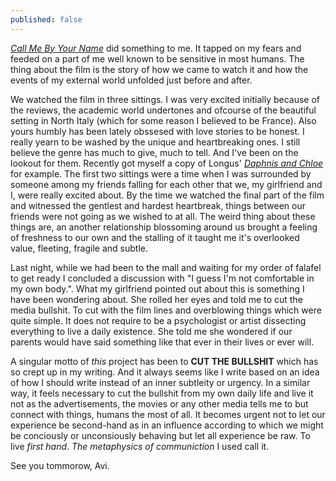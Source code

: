 ```yaml
---
published: false
---
```

[_Call Me By Your Name_](https://www.newyorker.com/magazine/2017/12/04/call-me-by-your-name-an-erotic-triumph "New Yorker review of 'Call Me By Your Name'") did something to me. It tapped on my fears and feeded on a part of me well known to be sensitive in most humans. The thing about the film is the story of how we came to watch it and how the events of my external world unfolded just before and after. 

We watched the film in three sittings. I was very excited initially because of the reviews, the academic world undertones and ofcourse of the beautiful setting in North Italy (which for some reason I believed to be France). Also yours humbly has been lately obssesed with love stories to be honest. I really yearn to be washed by the unique and heartbreaking ones. I still believe the genre has much to give, much to tell. And I've been on the lookout for them. Recently got myself a copy of Longus' [_Daphnis and Chloe_](https://en.wikipedia.org/wiki/Daphnis_and_Chloe "Wikipedia article for Longus' Daphnis and Chloe") for example. The first two sittings were a time when I was surrounded by someone among my friends falling for each other that we, my girlfriend and I, were really excited about. By the time we watched the final part of the film and witnessed the gentlest and hardest heartbreak, things between our friends were not going as we wished to at all. The weird thing about these things are, an another relationship blossoming around us brought a feeling of freshness to our own and the stalling of it taught me it's overlooked value, fleeting, fragile and subtle.  

Last night, while we had been to the mall and waiting for my order of falafel to get ready I concluded a discussion with "I guess I'm not comfortable in my own body.". What my girlfriend pointed out about this is something I have been wondering about. She rolled her eyes and told me to cut the media bullshit. To cut with the film lines and overblowing things which were quite simple. It does not require to be a psychologist or artist dissecting everything to live a daily existence. She told me she wondered if our parents would have said something like that ever in their lives or ever will. 

A singular motto of _this_ project has been to **CUT THE BULLSHIT** which has so crept up in my writing. And it always seems like I write based on an idea of how I should write instead of an inner subtleity or urgency. In a similar way, it feels necessary to cut the bullshit from my own daily life and live it not as the advertisements, the movies or any other media tells me to but connect with things, humans the most of all. It becomes urgent not to let our experience be second-hand as in an influence according to which we might be conciously or unconsiously behaving but let all experience be raw. To live _first hand_. _The metaphysics of communiction_ I used call it. 

See you tommorow,
Avi.